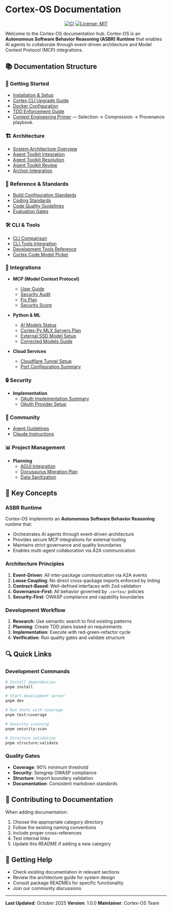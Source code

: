 # Cortex-OS Documentation

<div align="center">

[![CI](https://github.com/cortex-os/cortex-os/actions/workflows/ci.yml/badge.svg)](https://github.com/cortex-os/cortex-os/actions/workflows/ci.yml)
[![License: MIT](https://img.shields.io/badge/License-MIT-yellow.svg)](https://opensource.org/licenses/MIT)

</div>

Welcome to the Cortex-OS documentation hub. Cortex-OS is an **Autonomous Software Behavior Reasoning (ASBR) Runtime** that enables AI agents to collaborate through event-driven architecture and Model Context Protocol (MCP) integrations.

## 📚 Documentation Structure

### 🚀 Getting Started
- [Installation & Setup](guides/getting-started/development-setup.md)
- [Cortex CLI Upgrade Guide](guides/getting-started/README-CORTEX-CLI-UPGRADE.md)
- [Docker Configuration](guides/configuration/docker-setup.md)
- [TDD Enforcement Guide](guides/tdd/tdd-enforcement-guide.md)
- [Context Engineering Primer](guides/context/context-engineering-primer.md) — Selection → Compression → Provenance playbook.

### 🏗️ Architecture
- [System Architecture Overview](architecture/README.md)
- [Agent Toolkit Integration](architecture/agent-toolkit-integration.md)
- [Agent Toolkit Resolution](architecture/agent-toolkit-resolution.md)
- [Agent Toolkit Review](architecture/agent-toolkit-review.md)
- [Archon Integration](architecture/archon-integration.md)

### 🔧 Reference & Standards
- [Build Configuration Standards](reference/standards/BUILD_CONFIGURATION_STANDARDS.md)
- [Coding Standards](reference/standards/CODING_STANDARDS.md)
- [Code Quality Guidelines](reference/standards/code-quality.md)
- [Evaluation Gates](reference/standards/evals-and-gates.md)

### 🛠️ CLI & Tools
- [CLI Comparison](reference/cli/cli-comparison.md)
- [CLI Tools Integration](reference/cli/cli-tools-integration.md)
- [Development Tools Reference](reference/cli/dev-tools-reference.md)
- [Cortex Code Model Picker](reference/cli/cortex-code-model-picker.md)

### 🔌 Integrations
- **MCP (Model Context Protocol)**
  - [User Guide](integrations/mcp/brainwav-cortex-mcp-user-guide.md)
  - [Security Audit](integrations/mcp/mcp.audit.md)
  - [Fix Plan](integrations/mcp/mcp.fix-plan.md)
  - [Security Score](integrations/mcp/mcp.security-score.md)

- **Python & ML**
  - [AI Models Status](integrations/python/AI_MODELS_STATUS_FINAL.md)
  - [Cortex-Py MLX Servers Plan](integrations/python/cortex-py-mlx-servers-plan.md)
  - [External SSD Model Setup](integrations/python/EXTERNALSSD_MODEL_SETUP.md)
  - [Corrected Models Guide](integrations/python/EXTERNALSSD_MODELS_CORRECTED.md)

- **Cloud Services**
  - [Cloudflare Tunnel Setup](integrations/cloud-services/CLOUDFLARE_TUNNEL.md)
  - [Port Configuration Summary](integrations/cloud-services/cloudflare-tunnel-ports-summary.md)

### 🔒 Security
- **Implementation**
  - [OAuth Implementation Summary](security/implementation/oauth-implementation-summary.md)
  - [OAuth Provider Setup](security/implementation/oauth-provider-setup.md)

### 👥 Community
- [Agent Guidelines](community/AGENTS.md)
- [Claude Instructions](community/CLAUDE.md)

### 📊 Project Management
- **Planning**
  - [AGUI Integration](project/planning/agui-integration.md)
  - [Docusaurus Migration Plan](project/planning/docusaurus-migration-plan.md)
  - [Data Sanitization](project/planning/data-sanitization.md)

## 🎯 Key Concepts

### ASBR Runtime
Cortex-OS implements an **Autonomous Software Behavior Reasoning** runtime that:
- Orchestrates AI agents through event-driven architecture
- Provides secure MCP integrations for external tooling
- Maintains strict governance and quality boundaries
- Enables multi-agent collaboration via A2A communication

### Architecture Principles
1. **Event-Driven**: All inter-package communication via A2A events
2. **Loose Coupling**: No direct cross-package imports enforced by linting
3. **Contract-Based**: Well-defined interfaces with Zod validation
4. **Governance-First**: All behavior governed by `.cortex/` policies
5. **Security-First**: OWASP compliance and capability boundaries

### Development Workflow
1. **Research**: Use semantic search to find existing patterns
2. **Planning**: Create TDD plans based on requirements
3. **Implementation**: Execute with red-green-refactor cycle
4. **Verification**: Run quality gates and validate structure

## 🔍 Quick Links

### Development Commands
```bash
# Install dependencies
pnpm install

# Start development server
pnpm dev

# Run tests with coverage
pnpm test:coverage

# Security scanning
pnpm security:scan

# Structure validation
pnpm structure:validate
```

### Quality Gates
- **Coverage**: 90% minimum threshold
- **Security**: Semgrep OWASP compliance
- **Structure**: Import boundary validation
- **Documentation**: Consistent markdown standards

## 📝 Contributing to Documentation

When adding documentation:
1. Choose the appropriate category directory
2. Follow the existing naming conventions
3. Include proper cross-references
4. Test internal links
5. Update this README if adding a new category

## 🤝 Getting Help

- Check existing documentation in relevant sections
- Review the architecture guide for system design
- Consult package READMEs for specific functionality
- Join our community discussions

---

**Last Updated**: October 2025
**Version**: 1.0.0
**Maintainer**: Cortex-OS Team